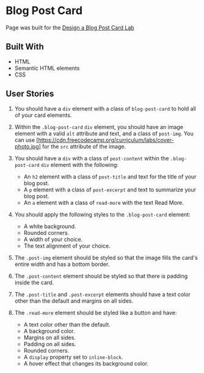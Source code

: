 # Blog Post Card

Page was built for the [Design a Blog Post Card Lab](https://www.freecodecamp.org/learn/full-stack-developer/lab-blog-post-card/lab-blog-post-card)

## Built With

- HTML
- Semantic HTML elements
- CSS

## User Stories

1. You should have a `div` element with a class of `blog-post-card` to hold all of your card elements.
2. Within the `.blog-post-card` `div` element, you should have an image element with a valid `alt` attribute and text, and a class of `post-img`. You can use [https://cdn.freecodecamp.org/curriculum/labs/cover-photo.jpg] for the `src` attribute of the image.
3. You should have a `div` with a class of `post-content` within the `.blog-post-card` `div` element with the following:

   - An `h2` element with a class of `post-title` and text for the title of your blog post.
   - A `p` element with a class of `post-excerpt` and text to summarize your blog post.
   - An `a` element with a class of `read-more` with the text Read More.

4. You should apply the following styles to the `.blog-post-card` element:

   - A white background.
   - Rounded corners.
   - A width of your choice.
   - The text alignment of your choice.

5. The `.post-img` element should be styled so that the image fills the card's entire width and has a bottom border.
6. The `.post-content` element should be styled so that there is padding inside the card.
7. The `.post-title` and `.post-excerpt` elements should have a text color other than the default and margins on all sides.
8. The `.read-more` element should be styled like a button and have:

   - A text color other than the default.
   - A background color.
   - Margins on all sides.
   - Padding on all sides.
   - Rounded corners.
   - A `display` property set to `inline-block`.
   - A hover effect that changes its background color.
